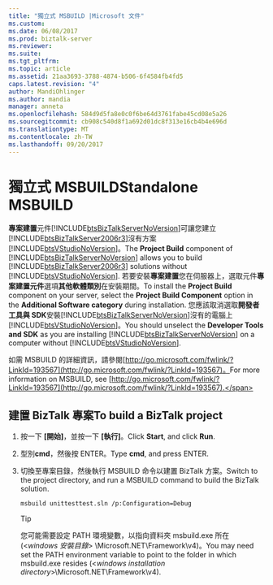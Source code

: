 ```yaml
---
title: "獨立式 MSBUILD |Microsoft 文件"
ms.custom: 
ms.date: 06/08/2017
ms.prod: biztalk-server
ms.reviewer: 
ms.suite: 
ms.tgt_pltfrm: 
ms.topic: article
ms.assetid: 21aa3693-3788-4874-b506-6f4584fb4fd5
caps.latest.revision: "4"
author: MandiOhlinger
ms.author: mandia
manager: anneta
ms.openlocfilehash: 584d9d5fa8e0c0f6be64d3761fabe45cd08e5a26
ms.sourcegitcommit: cb908c540d8f1a692d01dc8f313e16cb4b4e696d
ms.translationtype: MT
ms.contentlocale: zh-TW
ms.lasthandoff: 09/20/2017
---
```

# <a name="standalone-msbuild"></a><span data-ttu-id="60580-102">獨立式 MSBUILD</span><span class="sxs-lookup"><span data-stu-id="60580-102">Standalone MSBUILD</span></span>
<span data-ttu-id="60580-103">**專案建置**元件[!INCLUDE[btsBizTalkServerNoVersion](../includes/btsbiztalkservernoversion-md.md)]可讓您建立[!INCLUDE[btsBizTalkServer2006r3](../includes/btsbiztalkserver2006r3-md.md)]沒有方案[!INCLUDE[btsVStudioNoVersion](../includes/btsvstudionoversion-md.md)]。</span><span class="sxs-lookup"><span data-stu-id="60580-103">The **Project Build** component of [!INCLUDE[btsBizTalkServerNoVersion](../includes/btsbiztalkservernoversion-md.md)] allows you to build [!INCLUDE[btsBizTalkServer2006r3](../includes/btsbiztalkserver2006r3-md.md)] solutions without [!INCLUDE[btsVStudioNoVersion](../includes/btsvstudionoversion-md.md)].</span></span> <span data-ttu-id="60580-104">若要安裝**專案建置**您在伺服器上，選取元件**專案建置元件**選項**其他軟體類別**在安裝期間。</span><span class="sxs-lookup"><span data-stu-id="60580-104">To install the **Project Build** component on your server, select the **Project Build Component** option in the **Additional Software category** during installation.</span></span> <span data-ttu-id="60580-105">您應該取消選取**開發者工具與 SDK**安裝[!INCLUDE[btsBizTalkServerNoVersion](../includes/btsbiztalkservernoversion-md.md)]沒有的電腦上[!INCLUDE[btsVStudioNoVersion](../includes/btsvstudionoversion-md.md)]。</span><span class="sxs-lookup"><span data-stu-id="60580-105">You should unselect the **Developer Tools and SDK** as you are installing [!INCLUDE[btsBizTalkServerNoVersion](../includes/btsbiztalkservernoversion-md.md)] on a computer without [!INCLUDE[btsVStudioNoVersion](../includes/btsvstudionoversion-md.md)].</span></span>  
  
 <span data-ttu-id="60580-106">如需 MSBUILD 的詳細資訊，請參閱[http://go.microsoft.com/fwlink/?LinkId=193567](http://go.microsoft.com/fwlink/?LinkId=193567)。</span><span class="sxs-lookup"><span data-stu-id="60580-106">For more information on MSBUILD, see [http://go.microsoft.com/fwlink/?LinkId=193567](http://go.microsoft.com/fwlink/?LinkId=193567).</span></span>  
  
## <a name="to-build-a-biztalk-project"></a><span data-ttu-id="60580-107">建置 BizTalk 專案</span><span class="sxs-lookup"><span data-stu-id="60580-107">To build a BizTalk project</span></span>  
  
1.  <span data-ttu-id="60580-108">按一下 **[開始]**，並按一下 **[執行]**。</span><span class="sxs-lookup"><span data-stu-id="60580-108">Click **Start**, and click **Run**.</span></span>  
  
2.  <span data-ttu-id="60580-109">型別**cmd**，然後按 ENTER。</span><span class="sxs-lookup"><span data-stu-id="60580-109">Type **cmd**, and press ENTER.</span></span>  
  
3.  <span data-ttu-id="60580-110">切換至專案目錄，然後執行 MSBUILD 命令以建置 BizTalk 方案。</span><span class="sxs-lookup"><span data-stu-id="60580-110">Switch to the project directory, and run a MSBUILD command to build the BizTalk solution.</span></span>  
  
    ```  
    msbuild unittesttest.sln /p:Configuration=Debug  
    ```  
  
    > [!TIP]
    >  <span data-ttu-id="60580-111">您可能需要設定 PATH 環境變數，以指向資料夾 msbuild.exe 所在 (\<*windows 安裝目錄*> \Microsoft.NET\Framework\v4)。</span><span class="sxs-lookup"><span data-stu-id="60580-111">You may need set the PATH environment variable to point to the folder in which msbuild.exe resides (\<*windows installation directory*>\Microsoft.NET\Framework\v4).</span></span>